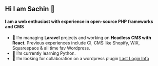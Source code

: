 ## Hi I am Sachin 👋

#### I am a web enthusiast with experience in open-source PHP frameworks and CMS

- 🔭 I’m managing **Laravel** projects and working on **Headless CMS with React**. Previous experiences include CI, CMS like Shopify, WiX, Squarespace & all time fav Wordpress.
- 🌱 I’m currently learning Python.
- 👯 I’m looking for collaboration on a wordpress plugin [Last Login Info](https://wordpress.org/plugins/last-login-on-dashboard/)
